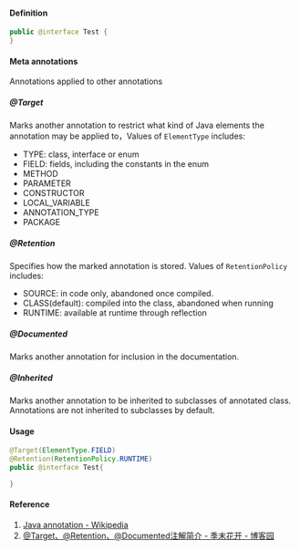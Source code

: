 #### Definition

```java
public @interface Test {
}
```

#### Meta annotations

Annotations applied to other annotations

##### @Target

Marks another annotation to restrict what kind of Java elements the annotation may be applied to，Values of `ElementType` includes:

  * TYPE: class, interface or enum
  * FIELD: fields, including the constants in the enum
  * METHOD
  * PARAMETER
  * CONSTRUCTOR
  * LOCAL_VARIABLE
  * ANNOTATION_TYPE
  * PACKAGE

##### @Retention

Specifies how the marked annotation is stored. Values of `RetentionPolicy` includes:

  * SOURCE: in code only, abandoned once compiled.
  * CLASS(default): compiled into the class, abandoned when running
  * RUNTIME: available at runtime through reflection

##### @Documented

Marks another annotation for inclusion in the documentation.

##### @Inherited

Marks another annotation to be inherited to subclasses of annotated class. Annotations are not inherited to subclasses by default.

#### Usage

```java
@Target(ElementType.FIELD)
@Retention(RetentionPolicy.RUNTIME)
public @interface Test{

}
```

#### Reference

1. [Java annotation - Wikipedia](https://en.wikipedia.org/wiki/Java_annotation)
2. [@Target、@Retention、@Documented注解简介 - 季末花开 - 博客园](https://www.cnblogs.com/hyc-ana/p/9325618.html)